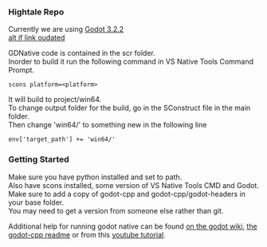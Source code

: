 ### Hightale Repo

Currently we are using [Godot 3.2.2](https://godotengine.org/download/windows)  
[alt if link oudated](https://downloads.tuxfamily.org/godotengine/3.2.2/)  
  
GDNative code is contained in the scr folder.  
Inorder to build it run the following command in VS Native Tools Command Prompt.  
```
scons platform=<platform>
```

It will build to project/win64.  
To change output folder for the build, go in the SConstruct file in the main folder.  
Then change 'win64/' to something new in the following line  
```
env['target_path'] += 'win64/'
```

### Getting Started

Make sure you have python installed and set to path.  
Also have scons installed, some version of VS Native Tools CMD and Godot.  
Make sure to add a copy of godot-cpp and godot-cpp/godot-headers in your base folder.  
You may need to get a version from someone else rather than git.  

Additional help for running godot native can be found [on the godot wiki](https://docs.godotengine.org/en/stable/tutorials/plugins/gdnative/gdnative-cpp-example.html), [the godot-cpp readme](https://github.com/godotengine/godot-cpp) or from this [youtube tutorial](https://www.youtube.com/watch?v=XPcSfXsoArQ).  
